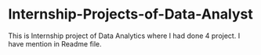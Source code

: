 # Internship-Projects-of-Data-Analyst
This is Internship project of Data Analytics where I had done 4 project. I have mention in Readme file.
